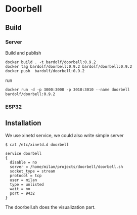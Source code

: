 # Doorbell




## Build

### Server

Build and publish

```shell
docker build . -t bardolf/doorbell:0.9.2
docker tag bardolf/doorbell:0.9.2 bardolf/doorbell:0.9.2
docker push  bardolf/doorbell:0.9.2
```

run

```shell
docker run -d -p 3000:3000 -p 3010:3010 --name doorbell bardolf/doorbell:0.9.2
```

### ESP32




## Installation

We use xinetd service, we could also write simple server

```shell
$ cat /etc/xinetd.d doorbell

service doorbell
{
  disable = no
  server = /home/milan/projects/doorbell/doorbell.sh
  socket_type = stream
  protocol = tcp
  user = milan
  type = unlisted
  wait = no
  port = 9432
}
```

The doorbell.sh does the visualization part.

